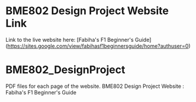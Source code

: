 # BME802 Design Project Website Link
Link to the live website here: [Fabiha's F1 Beginner's Guide] (https://sites.google.com/view/fabihasf1beginnersguide/home?authuser=0) 
# BME802_DesignProject
PDF files for each page of the website. 
BME802 Design Project Website : Fabiha's F1 Beginner's Guide
